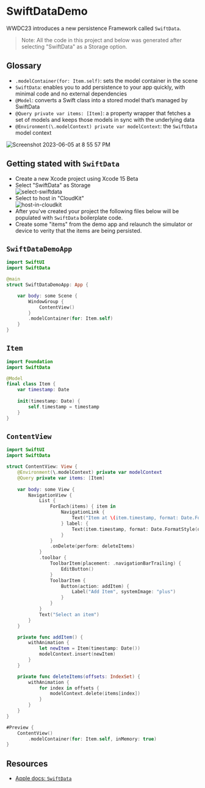 # SwiftDataDemo

WWDC23 introduces a new persistence Framework called `SwiftData`. 

> Note: All the code in this project and below was generated after selecting "SwiftData" as a Storage option. 

## Glossary 

* `.modelContainer(for: Item.self)`: sets the model container in the scene 
* `SwiftData`: enables you to add persistence to your app quickly, with minimal code and no external dependencies
* `@Model`: converts a Swift class into a stored model that’s managed by SwiftData
* `@Query private var items: [Item]`: a property wrapper that fetches a set of models and keeps those models in sync with the underlying data
* `@Environment(\.modelContext) private var modelContext`: the `SwiftData` model context

![Screenshot 2023-06-05 at 8 55 57 PM](https://github.com/alexpaul/SwiftDataDemo/assets/1819208/1e39447c-d55b-46f1-8c8c-7ffd07271d3f)

## Getting stated with `SwiftData`

* Create a new Xcode project using Xcode 15 Beta   
* Select "SwiftData" as Storage   
![select-swiftdata](https://github.com/alexpaul/SwiftDataDemo/assets/1819208/ccfe80de-1fac-40c2-bafe-ea13f636c73f)
* Select to host in "CloudKit"  
![host-in-cloudkit](https://github.com/alexpaul/SwiftDataDemo/assets/1819208/39a173bc-c740-4bfe-b3cb-765660e4c39a)
* After you've created your project the following files below will be populated with `SwiftData` boilerplate code.
* Create some "items" from the demo app and relaunch the simulator or device to verity that the items are being persisted. 

## `SwiftDataDemoApp`

```swift
import SwiftUI
import SwiftData

@main
struct SwiftDataDemoApp: App {

    var body: some Scene {
        WindowGroup {
            ContentView()
        }
        .modelContainer(for: Item.self)
    }
}
```

## `Item`

```swift
import Foundation
import SwiftData

@Model
final class Item {
    var timestamp: Date
    
    init(timestamp: Date) {
        self.timestamp = timestamp
    }
}
```

## `ContentView`

```swift
import SwiftUI
import SwiftData

struct ContentView: View {
    @Environment(\.modelContext) private var modelContext
    @Query private var items: [Item]
    
    var body: some View {
        NavigationView {
            List {
                ForEach(items) { item in
                    NavigationLink {
                        Text("Item at \(item.timestamp, format: Date.FormatStyle(date: .numeric, time: .standard))")
                    } label: {
                        Text(item.timestamp, format: Date.FormatStyle(date: .numeric, time: .standard))
                    }
                }
                .onDelete(perform: deleteItems)
            }
            .toolbar {
                ToolbarItem(placement: .navigationBarTrailing) {
                    EditButton()
                }
                ToolbarItem {
                    Button(action: addItem) {
                        Label("Add Item", systemImage: "plus")
                    }
                }
            }
            Text("Select an item")
        }
    }

    private func addItem() {
        withAnimation {
            let newItem = Item(timestamp: Date())
            modelContext.insert(newItem)
        }
    }

    private func deleteItems(offsets: IndexSet) {
        withAnimation {
            for index in offsets {
                modelContext.delete(items[index])
            }
        }
    }
}

#Preview {
    ContentView()
        .modelContainer(for: Item.self, inMemory: true)
}
```

## Resources

* [Apple docs: `SwiftData`](https://developer.apple.com/documentation/swiftdata)

